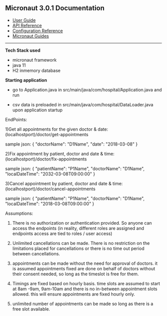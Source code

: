 ## Micronaut 3.0.1 Documentation

- [User Guide](https://docs.micronaut.io/3.0.1/guide/index.html)
- [API Reference](https://docs.micronaut.io/3.0.1/api/index.html)
- [Configuration Reference](https://docs.micronaut.io/3.0.1/guide/configurationreference.html)
- [Micronaut Guides](https://guides.micronaut.io/index.html)
---

**Tech Stack used**

- micronaut framework
- java 11
- H2 inmemory database

**Starting application**

- go to Application.java in src/main/java/com/hospital/Application.java and run 
  
- csv data is preloaded in src/main/java/com/hospital/DataLoader.java upon application startup





EndPoints:

1)Get all appointments for the given doctor & date:
(localhostport)/doctor/get-appointments

sample json:
{
"doctorName": "D1Name",
"date": "2018-03-08"
}




2)Fix appointment by patient, doctor and date & time:
(localhostport)/doctor/fix-appointments

sample json:
{
"patientName": "P1Name",
"doctorName": "D1Name",
"localDateTime": "2032-03-08T09:00:00"
}



3)Cancel appointment by patient, doctor and date & time:
(localhostport)/doctor/cancel-appointments

sample json:
{
"patientName": "P1Name",
"doctorName": "D1Name",
"localDateTime": "2018-03-08T09:00:00"
}



Assumptions: 
1. There is no authorization or authentication provided. So anyone can access the endpoints (in reality, different roles are assigned and endpoints access are tied to roles / user access)

2. Unlimited cancellations can be made. There is no restriction on the limitations placed for cancellations or there is no time out period between cancellations. 

3. appointments can be made without the need for approval of doctors. it is assumed appointments fixed are done on behalf of doctors without their consent needed, so long as the timeslot is free for them. 

4. Timings are fixed based on hourly basis. time slots are assumed to start at 8am -9am, 9am-10am and there is no in-between appointment slots allowed. this will ensure appointments are fixed hourly only. 

5. unlimited number of appointments can be made so long as there is a free slot available.






